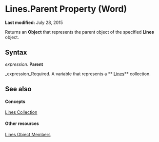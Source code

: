 
# Lines.Parent Property (Word)

 **Last modified:** July 28, 2015

Returns an  **Object** that represents the parent object of the specified **Lines** object.

## Syntax

 _expression_. **Parent**

 _expression_Required. A variable that represents a  ** [Lines](d04aff17-bd9c-8340-f3ab-191da921ea79.md)** collection.


## See also


#### Concepts


 [Lines Collection](d04aff17-bd9c-8340-f3ab-191da921ea79.md)
#### Other resources


 [Lines Object Members](6b4a766a-14d9-270a-03b0-f52e75613551.md)
